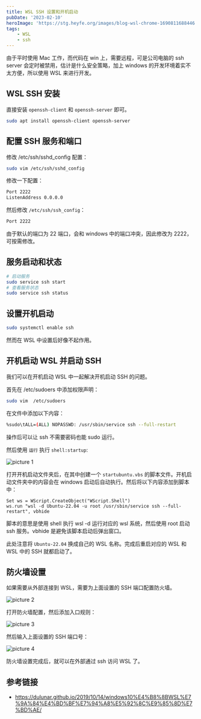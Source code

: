 ```yaml
---
title: WSL SSH 设置和开机启动
pubDate: '2023-02-10'
heroImage: 'https://stg.heyfe.org/images/blog-wsl-chrome-1690811688446.png'
tags:
    - WSL
    - ssh
---
```


由于平时使用 Mac 工作，而代码在 win 上，需要远程，可是公司电脑的 ssh server 会定时被禁用，估计是什么安全策略，加上 windows 的开发环境着实不太方便，所以使用 WSL 来进行开发。

## WSL SSH 安装

直接安装 `openssh-client` 和 `openssh-server` 即可。

```bash
sudo apt install openssh-client openssh-server
```

## 配置 SSH 服务和端口

修改 /etc/ssh/sshd_config 配置：

```bash
sudo vim /etc/ssh/sshd_config
```

修改一下配置：

```bash
Port 2222
ListenAddress 0.0.0.0
```

然后修改 `/etc/ssh/ssh_config`：

```bash
Port 2222
```

由于默认的端口为 22 端口，会和 windows 中的端口冲突，因此修改为 2222，可按需修改。

## 服务启动和状态

```bash
# 启动服务
sudo service ssh start
# 查看服务状态
sudo service ssh status
```

## 设置开机启动

```bash
sudo systemctl enable ssh
```

然而在 WSL 中设置后好像不起作用。

## 开机启动 WSL 并启动 SSH

我们可以在开机启动 WSL 中一起解决开机启动 SSH 的问题。

首先在 /etc/sudoers 中添加权限声明：

```bash
sudo vim  /etc/sudoers
```

在文件中添加以下内容：

```bash
%sudo\tALL=(ALL) NOPASSWD: /usr/sbin/service ssh --full-restart
```

操作后可以让 ssh 不需要密码也能 sudo 运行。

然后使用 `运行` 执行 `shell:startup`:

![picture 1](https://stg.heyfe.org/images/blog-wsl-ssh-startup-set-10.png)

打开开机启动文件夹后，在其中创建一个 `startubuntu.vbs` 的脚本文件。开机启动文件夹中的内容会在 windows 启动后自动执行。然后将以下内容添加到脚本中：

```vbscript
Set ws = WScript.CreateObject("WScript.Shell")
ws.run "wsl -d Ubuntu-22.04 -u root /usr/sbin/service ssh --full-restart", vbhide
```

脚本的意思是使用 shell 执行 wsl -d 运行对应的 wsl 系统，然后使用 root 启动 ssh 服务。vbhide 是避免该脚本启动后弹出窗口。

此处注意将 `Ubuntu-22.04` 换成自己的 WSL 名称。完成后重启对应的 WSL 和 WSL 中的 SSH 就都启动了。

## 防火墙设置

如果需要从外部连接到 WSL，需要为上面设置的 SSH 端口配置防火墙。

![picture 2](https://stg.heyfe.org/images/blog-wsl-ssh-startup-set-29.png)

打开防火墙配置，然后添加入口规则：

![picture 3](https://stg.heyfe.org/images/blog-wsl-ssh-startup-set-33.png)

然后输入上面设置的 SSH 端口号：

![picture 4](https://stg.heyfe.org/images/blog-wsl-ssh-startup-set-70.png)

防火墙设置完成后，就可以在外部通过 ssh 访问 WSL 了。

## 参考链接

-   https://dulunar.github.io/2019/10/14/windows10%E4%B8%8BWSL%E7%9A%84%E4%BD%BF%E7%94%A8%E5%92%8C%E9%85%8D%E7%BD%AE/